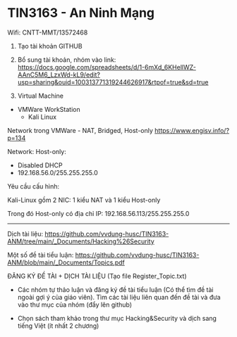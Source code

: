 # TIN3163 - An Ninh Mạng

Wifi: CNTT-MMT/13572468

1. Tạo tài khoản GITHUB
2. Bổ sung tài khoản, nhóm vào link: https://docs.google.com/spreadsheets/d/1-6mXd_6KHellWZ-AAnC5M6_LzxWd-kL9/edit?usp=sharing&ouid=100313771319244626917&rtpof=true&sd=true


3. Virtual Machine 
  - VMWare WorkStation
    + Kali Linux

Network trong VMWare - NAT, Bridged, Host-only
https://www.engisv.info/?p=134

Network:
Host-only: 
   + Disabled DHCP
   + 192.168.56.0/255.255.255.0

Yêu cầu cấu hình:

Kali-Linux gồm 2 NIC: 1 kiểu NAT và 1 kiểu Host-only

Trong đó Host-only có địa chỉ IP: 192.168.56.113/255.255.255.0

--------------
Dịch tài liệu:
https://github.com/vvdung-husc/TIN3163-ANM/tree/main/_Documents/Hacking%26Security

Một số đề tài tiểu luận:
https://github.com/vvdung-husc/TIN3163-ANM/blob/main/_Documents/Topics.pdf


ĐĂNG KÝ ĐỀ TÀI + DỊCH TÀI LIỆU (Tạo file Register_Topic.txt)

- Các nhóm tự thảo luận và đăng ký đề tài tiểu luận (Có thể tìm đề tài ngoài gợi ý của giáo viên). 
Tìm các tài liệu liên quan đến đề tài và đưa vào thư mục của nhóm (đẩy lên github)

- Chọn sách tham khảo trong thư mục Hacking&Security và dịch sang tiếng Việt (ít nhất 2 chương)


